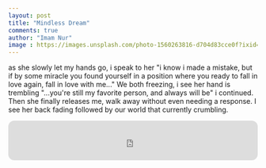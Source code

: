 ```yaml
---
layout: post
title: "Mindless Dream"
comments: true
author: "Imam Nur"
image : https://images.unsplash.com/photo-1560263816-d704d83cce0f?ixid=MnwxMjA3fDB8MHxzZWFyY2h8NHx8YnV0dGVyZmx5fGVufDB8fDB8fA%3D%3D&ixlib=rb-1.2.1&auto=format&fit=crop&w=500&q=60
---
```


as she slowly let my hands go, i speak to her "i know i made a mistake, but if by some miracle you found yourself in a position where you ready to fall in love again, fall in love with me..." We both freezing, i see her hand is trembling "...you're still my favorite person, and always will be" i continued. Then she finally releases me, walk away without even needing a response. I see her back fading followed by our world that currently crumbling.

<iframe style="border-radius:12px" src="https://open.spotify.com/embed/track/34xTFwjPQ1dC6uJmleno7x?utm_source=generator" width="100%" height="80" frameBorder="0" allowfullscreen="" allow="autoplay; clipboard-write; encrypted-media; fullscreen; picture-in-picture"></iframe>
